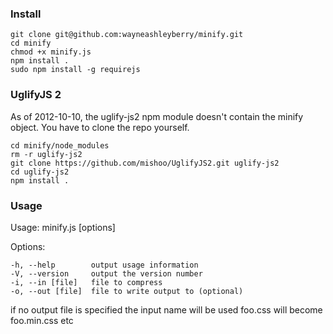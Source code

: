 ### Install

```
git clone git@github.com:wayneashleyberry/minify.git
cd minify
chmod +x minify.js
npm install .
sudo npm install -g requirejs
```

### UglifyJS 2

As of 2012-10-10, the uglify-js2 npm module doesn't contain the minify object.
You have to clone the repo yourself.

```
cd minify/node_modules
rm -r uglify-js2
git clone https://github.com/mishoo/UglifyJS2.git uglify-js2
cd uglify-js2
npm install .
```

### Usage

Usage: minify.js [options]

Options:

	-h, --help        output usage information
	-V, --version     output the version number
	-i, --in [file]   file to compress
	-o, --out [file]  file to write output to (optional)

if no output file is specified the input name will be used
foo.css will become foo.min.css etc

